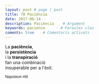 ```yaml
---
layout: post # page | post
title: 78 Paciència
date: 2017-06-14 
description: Paciència    # Argument
keywords: pacience       # Paraules clau
coments: true    # Comentaris activats
---
```


La **paciència**, <br />
la **persistència** <br />
i la **transpiració** <br />
fan una combinació <br />
insuperable per a l'èxit. <br />

<small>Napoleon Hill</small>
